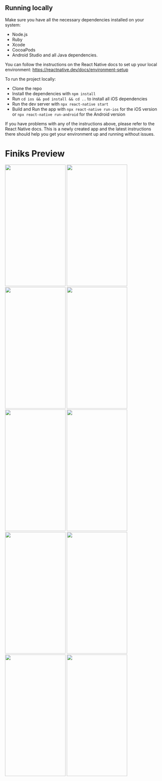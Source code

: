 ## Running locally

Make sure you have all the necessary dependencies installed on your system:

- Node.js
- Ruby
- Xcode
- CocoaPods
- Android Studio and all Java dependencies.

You can follow the instructions on the React Native docs to set up your local environment: https://reactnative.dev/docs/environment-setup

To run the project locally:

- Clone the repo
- Install the dependencies with `npm install`
- Run `cd ios && pod install && cd ..` to install all iOS dependencies
- Run the dev server with `npx react-native start`
- Build and Run the app with `npx react-native run-ios` for the iOS version or `npx react-native run-android` for the Android version

If you have problems with any of the instructions above, please refer to the React Native docs. This is a newly created app and the latest instructions there should help you get your environment up and running without issues.

# Finiks Preview

<img src="https://github.com/AbdullahJaspal/Finiks/assets/77833394/df087943-971f-4087-a6c6-9bbdfc95fdaf" width="200" height="400">
<img src="https://github.com/AbdullahJaspal/Finiks/assets/77833394/e9b6ed9d-50f8-429b-8600-25d8e22e6961" width="200" height="400">
<img src="https://github.com/AbdullahJaspal/Finiks/assets/77833394/53b5f9ec-33ac-4b94-a139-2863b7e28e19" width="200" height="400">
<img src="https://github.com/AbdullahJaspal/Finiks/assets/77833394/10e3f5e4-0372-4b00-9288-9f94830de33c" width="200" height="400">
<img src="https://github.com/AbdullahJaspal/Finiks/assets/77833394/c6c59836-b10a-4a03-af9d-9b1cc55ff868" width="200" height="400">
<img src="https://github.com/AbdullahJaspal/Finiks/assets/77833394/09198d1c-af8d-48f3-9f80-4277182a9365" width="200" height="400">
<img src="https://github.com/AbdullahJaspal/Finiks/assets/77833394/95e3941a-daa1-422c-a6ac-caa2bee5f0b0" width="200" height="400">
<img src="https://github.com/AbdullahJaspal/Finiks/assets/77833394/549f2347-0bbe-4da6-a263-75343a4d2582" width="200" height="400">
<img src="https://github.com/AbdullahJaspal/Finiks/assets/77833394/46d5171f-7248-42a8-9563-eb702f550b56" width="200" height="400">

<img src="https://github.com/AbdullahJaspal/Finiks/assets/77833394/1b058b7a-4e01-40f0-92ac-2f71b1c425dd" width="200" height="400">

